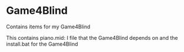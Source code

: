 # Game4Blind
Contains items for my Game4Blind

This contains piano.mid: I file that the Game4Blind depends on and the install.bat for the Game4Blind
